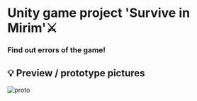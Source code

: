 # Unity game project 'Survive in Mirim'⚔
### Find out errors of the game!
## 💡 Preview / prototype pictures
![proto]()
